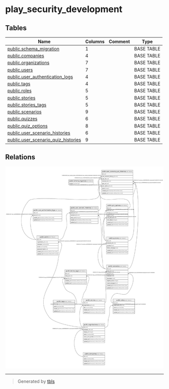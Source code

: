 # play_security_development

## Tables

| Name | Columns | Comment | Type |
| ---- | ------- | ------- | ---- |
| [public.schema_migration](public.schema_migration.md) | 1 |  | BASE TABLE |
| [public.companies](public.companies.md) | 4 |  | BASE TABLE |
| [public.organizations](public.organizations.md) | 7 |  | BASE TABLE |
| [public.users](public.users.md) | 7 |  | BASE TABLE |
| [public.user_authentication_logs](public.user_authentication_logs.md) | 4 |  | BASE TABLE |
| [public.tags](public.tags.md) | 4 |  | BASE TABLE |
| [public.roles](public.roles.md) | 5 |  | BASE TABLE |
| [public.stories](public.stories.md) | 5 |  | BASE TABLE |
| [public.stories_tags](public.stories_tags.md) | 5 |  | BASE TABLE |
| [public.scenarios](public.scenarios.md) | 9 |  | BASE TABLE |
| [public.quizzes](public.quizzes.md) | 6 |  | BASE TABLE |
| [public.quiz_options](public.quiz_options.md) | 8 |  | BASE TABLE |
| [public.user_scenario_histories](public.user_scenario_histories.md) | 6 |  | BASE TABLE |
| [public.user_scenario_quiz_histories](public.user_scenario_quiz_histories.md) | 9 |  | BASE TABLE |

## Relations

![er](schema.svg)

---

> Generated by [tbls](https://github.com/k1LoW/tbls)
